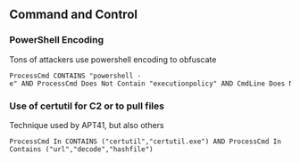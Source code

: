 ## Command and Control

### PowerShell Encoding

Tons of attackers use powershell encoding to obfuscate

```
ProcessCmd CONTAINS "powershell -e" AND ProcessCmd Does Not Contain "executionpolicy" AND CmdLine Does Not Contain "SentinelTroubleshooter.ps1"
```

### Use of certutil for C2 or to pull files

Technique used by APT41, but also others

```
ProcessCmd In CONTAINS ("certutil","certutil.exe") AND ProcessCmd In Contains ("url","decode","hashfile")
```
